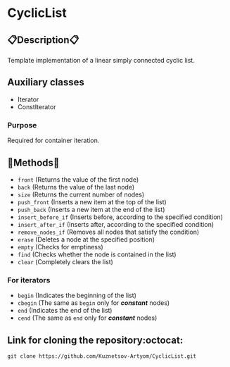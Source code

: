 # CyclicList
## :clipboard:Description:clipboard:
Template implementation of a linear simply connected cyclic list.
## Auxiliary classes
* Iterator
* ConstIterator
### Purpose
Required for container iteration.
## :wrench:Methods:wrench:
* `front` (Returns the value of the first node)
* `back` (Returns the value of the last node)
* `size` (Returns the current number of nodes)
* `push_front` (Inserts a new item at the top of the list)
* `push_back` (Inserts a new item at the end of the list)
* `insert_before_if` (Inserts before, according to the specified condition)
* `insert_after_if` (Inserts after, according to the specified condition)
* `remove_nodes_if` (Removes all nodes that satisfy the condition)
* `erase` (Deletes a node at the specified position)
* `empty` (Checks for emptiness)
* `find` (Checks whether the node is contained in the list)
* `clear` (Сompletely clears the list)
### For iterators
* `begin` (Indicates the beginning of the list)
* `cbegin` (The same as `begin` only for ***constant*** nodes)
* `end` (Indicates the end of the list)
* `cend` (The same as `end` only for ***constant*** nodes)
## Link for cloning the repository:octocat:
`git clone https://github.com/Kuznetsov-Artyom/CyclicList.git`
